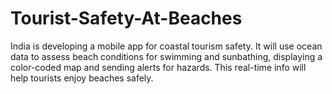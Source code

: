 # Tourist-Safety-At-Beaches
India is developing a mobile app for coastal tourism safety. It will use ocean data to assess beach conditions for swimming and sunbathing, displaying a color-coded map and sending alerts for hazards. This real-time info will help tourists enjoy beaches safely.
